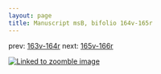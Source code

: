 ```yaml
---
layout: page
title: Manuscript msB, bifolio 164v-165r
---
```


prev: [163v-164r](../163v-164r/) next: [165v-166r](../165v-166r/)



[![Linked to zoomble image](http://www.homermultitext.org/iipsrv?IIIF=/project/homer/pyramidal/deepzoom/hmt/vbbifolio/v1/vb_164v_165r.tif/full/2000,/0/default.jpg)](http://www.homermultitext.org/ict2/?urn=urn:cite2:hmt:vbbifolio.v1:vb_164v_165r)

